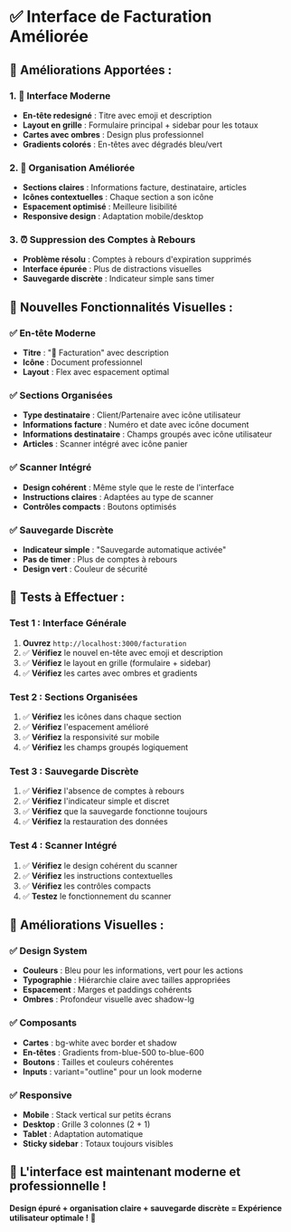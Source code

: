# ✅ Interface de Facturation Améliorée

## 🚀 **Améliorations Apportées :**

### **1. 🎨 Interface Moderne**
- **En-tête redesigné** : Titre avec emoji et description
- **Layout en grille** : Formulaire principal + sidebar pour les totaux
- **Cartes avec ombres** : Design plus professionnel
- **Gradients colorés** : En-têtes avec dégradés bleu/vert

### **2. 📱 Organisation Améliorée**
- **Sections claires** : Informations facture, destinataire, articles
- **Icônes contextuelles** : Chaque section a son icône
- **Espacement optimisé** : Meilleure lisibilité
- **Responsive design** : Adaptation mobile/desktop

### **3. ⏰ Suppression des Comptes à Rebours**
- **Problème résolu** : Comptes à rebours d'expiration supprimés
- **Interface épurée** : Plus de distractions visuelles
- **Sauvegarde discrète** : Indicateur simple sans timer

## 🎯 **Nouvelles Fonctionnalités Visuelles :**

### **✅ En-tête Moderne**
- **Titre** : "💼 Facturation" avec description
- **Icône** : Document professionnel
- **Layout** : Flex avec espacement optimal

### **✅ Sections Organisées**
- **Type destinataire** : Client/Partenaire avec icône utilisateur
- **Informations facture** : Numéro et date avec icône document
- **Informations destinataire** : Champs groupés avec icône utilisateur
- **Articles** : Scanner intégré avec icône panier

### **✅ Scanner Intégré**
- **Design cohérent** : Même style que le reste de l'interface
- **Instructions claires** : Adaptées au type de scanner
- **Contrôles compacts** : Boutons optimisés

### **✅ Sauvegarde Discrète**
- **Indicateur simple** : "Sauvegarde automatique activée"
- **Pas de timer** : Plus de comptes à rebours
- **Design vert** : Couleur de sécurité

## 🧪 **Tests à Effectuer :**

### **Test 1 : Interface Générale**
1. **Ouvrez** `http://localhost:3000/facturation`
2. ✅ **Vérifiez** le nouvel en-tête avec emoji et description
3. ✅ **Vérifiez** le layout en grille (formulaire + sidebar)
4. ✅ **Vérifiez** les cartes avec ombres et gradients

### **Test 2 : Sections Organisées**
1. ✅ **Vérifiez** les icônes dans chaque section
2. ✅ **Vérifiez** l'espacement amélioré
3. ✅ **Vérifiez** la responsivité sur mobile
4. ✅ **Vérifiez** les champs groupés logiquement

### **Test 3 : Sauvegarde Discrète**
1. ✅ **Vérifiez** l'absence de comptes à rebours
2. ✅ **Vérifiez** l'indicateur simple et discret
3. ✅ **Vérifiez** que la sauvegarde fonctionne toujours
4. ✅ **Vérifiez** la restauration des données

### **Test 4 : Scanner Intégré**
1. ✅ **Vérifiez** le design cohérent du scanner
2. ✅ **Vérifiez** les instructions contextuelles
3. ✅ **Vérifiez** les contrôles compacts
4. ✅ **Testez** le fonctionnement du scanner

## 🎨 **Améliorations Visuelles :**

### **✅ Design System**
- **Couleurs** : Bleu pour les informations, vert pour les actions
- **Typographie** : Hiérarchie claire avec tailles appropriées
- **Espacement** : Marges et paddings cohérents
- **Ombres** : Profondeur visuelle avec shadow-lg

### **✅ Composants**
- **Cartes** : bg-white avec border et shadow
- **En-têtes** : Gradients from-blue-500 to-blue-600
- **Boutons** : Tailles et couleurs cohérentes
- **Inputs** : variant="outline" pour un look moderne

### **✅ Responsive**
- **Mobile** : Stack vertical sur petits écrans
- **Desktop** : Grille 3 colonnes (2 + 1)
- **Tablet** : Adaptation automatique
- **Sticky sidebar** : Totaux toujours visibles

## 🚀 **L'interface est maintenant moderne et professionnelle !**

**Design épuré + organisation claire + sauvegarde discrète = Expérience utilisateur optimale !** 🎉
















